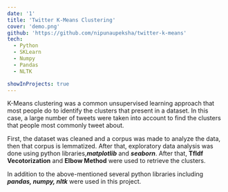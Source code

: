 ```yaml
---
date: '1'
title: 'Twitter K-Means Clustering'
cover: 'demo.png'
github: 'https://github.com/nipunaupeksha/twitter-k-means'
tech:
  - Python
  - SKLearn
  - Numpy
  - Pandas
  - NLTK

showInProjects: true
---
```


K-Means clustering was a common unsupervised learning approach that most people do to identify the clusters that present in a dataset. In this case, a large number of tweets were taken into account to find the clusters that people most commonly tweet about.

First, the dataset was cleaned and a corpus was made to analyze the data, then that corpus is lemmatized. After that, exploratory data analysis was done using python libraries,***matplotlib*** and ***seaborn***. After that, **TfIdf Vecotorization** and **Elbow Method** were used to retrieve the clusters.

In addition to the above-mentioned several python libraries including ***pandas, numpy, nltk*** were used in this project.
